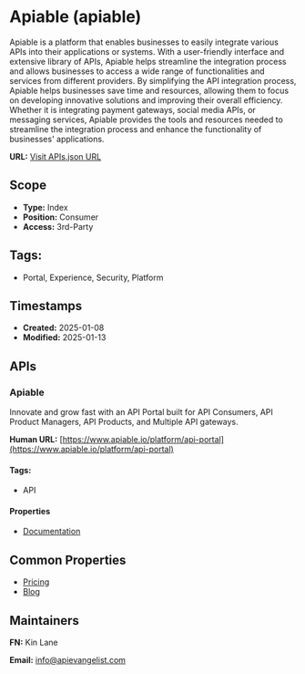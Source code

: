 # Apiable (apiable)
Apiable is a platform that enables businesses to easily integrate various APIs into their applications or systems. With a user-friendly interface and extensive library of APIs, Apiable helps streamline the integration process and allows businesses to access a wide range of functionalities and services from different providers. By simplifying the API integration process, Apiable helps businesses save time and resources, allowing them to focus on developing innovative solutions and improving their overall efficiency. Whether it is integrating payment gateways, social media APIs, or messaging services, Apiable provides the tools and resources needed to streamline the integration process and enhance the functionality of businesses' applications.

**URL:** [Visit APIs.json URL](https://raw.githubusercontent.com/api-evangelist/apiable/refs/heads/main/apis.yml)

## Scope

- **Type:** Index 
- **Position:** Consumer 
- **Access:** 3rd-Party 

## Tags:

 - Portal, Experience, Security, Platform

## Timestamps

- **Created:** 2025-01-08 
- **Modified:** 2025-01-13 

## APIs

### Apiable
Innovate and grow fast with an API Portal built for API Consumers, API Product Managers, API Products, and Multiple API gateways.

**Human URL:** [https://www.apiable.io/platform/api-portal](https://www.apiable.io/platform/api-portal)


#### Tags:

 - API

#### Properties

- [Documentation](https://www.apiable.io/platform/api-portal)

## Common Properties

- [Pricing](https://www.apiable.io/pricing)
- [Blog](https://www.apiable.io/resources)

## Maintainers

**FN:** Kin Lane

**Email:** info@apievangelist.com

